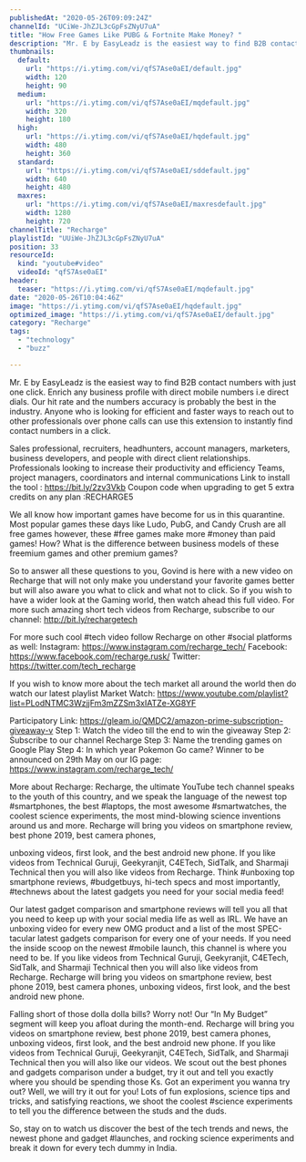 ```yaml
---
publishedAt: "2020-05-26T09:09:24Z"
channelId: "UCiWe-JhZJL3cGpFsZNyU7uA"
title: "How Free Games Like PUBG & Fortnite Make Money? ​"
description: "Mr. E by EasyLeadz is the easiest way to find B2B contact numbers with just one click. Enrich any business profile with direct mobile numbers i.e direct dials.\nOur hit rate and the numbers accuracy is probably the best in the industry.\nAnyone who is looking for efficient and faster ways to reach out to other professionals over phone calls can use this extension to instantly find contact numbers in a click.\n\nSales professional, recruiters, headhunters, account managers, marketers, business developers, and people with direct client relationships.\nProfessionals looking to increase their productivity and efficiency\nTeams, project managers, coordinators and internal communications\nLink to install the tool : https://bit.ly/2zv3Vkb\nCoupon code when upgrading to get 5 extra credits on any plan :RECHARGE5\n\nWe all know how important games have become for us in this quarantine. Most popular games these days like Ludo, PubG, and Candy Crush are all free games however, these #free games make more #money than paid games! How? What is the difference between business models of these freemium games and other premium games?\n\nSo to answer all these questions to you, Govind is here with a new video on Recharge that will not only make you understand your favorite games better but will also aware you what to click and what not to click. So if you wish to have a wider look at the Gaming world, then watch ahead this full video. For more such amazing short tech videos from Recharge, subscribe to our channel: http://bit.ly/rechargetech\n\nFor more such cool #tech video follow Recharge on other #social platforms as well: Instagram: https://www.instagram.com/recharge_tech/ Facebook: https://www.facebook.com/recharge.rusk/ Twitter: https://twitter.com/tech_recharge\n\nIf you wish to know more about the tech market all around the world then do watch our latest playlist Market Watch: https://www.youtube.com/playlist?list=PLodNTMC3WzjjFm3mZZSm3xIATZe-XG8YF\n\nParticipatory Link: https://gleam.io/QMDC2/amazon-prime-subscription-giveaway-v\nStep 1: Watch the video till the end to win the giveaway\nStep 2: Subscribe to our channel Recharge\nStep 3: Name the trending games on Google Play\nStep 4: In which year Pokemon Go came? Winner to be announced on 29th May on our IG page: https://www.instagram.com/recharge_tech/\n\nMore about Recharge: Recharge, the ultimate YouTube tech channel speaks to the youth of this country, and we speak the language of the newest top #smartphones, the best #laptops, the most awesome #smartwatches, the coolest science experiments, the most mind-blowing science inventions around us and more. Recharge will bring you videos on smartphone review, best phone 2019, best camera phones,\n\nunboxing videos, first look, and the best android new phone. If you like videos from Technical Guruji, Geekyranjit, C4ETech, SidTalk, and Sharmaji Technical then you will also like videos from Recharge. Think #unboxing top smartphone reviews, #budgetbuys, hi-tech specs and most importantly, #technews about the latest gadgets you need for your social media feed!\n\nOur latest gadget comparison and smartphone reviews will tell you all that you need to keep up with your social media life as well as IRL. We have an unboxing video for every new OMG product and a list of the most SPEC-tacular latest gadgets comparison for every one of your needs. If you need the inside scoop on the newest #mobile launch, this channel is where you need to be. If you like videos from Technical Guruji, Geekyranjit, C4ETech, SidTalk, and Sharmaji Technical then you will also like videos from Recharge. Recharge will bring you videos on smartphone review, best phone 2019, best camera phones, unboxing videos, first look, and the best android new phone.\n\nFalling short of those dolla dolla bills? Worry not! Our “In My Budget” segment will keep you afloat during the month-end. Recharge will bring you videos on smartphone review, best phone 2019, best camera phones, unboxing videos, first look, and the best android new phone. If you like videos from Technical Guruji, Geekyranjit, C4ETech, SidTalk, and Sharmaji Technical then you will also like our videos. We scout out the best phones and gadgets comparison under a budget, try it out and tell you exactly where you should be spending those Ks. Got an experiment you wanna try out? Well, we will try it out for you! Lots of fun explosions, science tips and tricks, and satisfying reactions, we shoot the coolest #science experiments to tell you the difference between the studs and the duds.\n\nSo, stay on to watch us discover the best of the tech trends and news, the newest phone and gadget #launches, and rocking science experiments and break it down for every tech dummy in India."
thumbnails:
  default:
    url: "https://i.ytimg.com/vi/qfS7Ase0aEI/default.jpg"
    width: 120
    height: 90
  medium:
    url: "https://i.ytimg.com/vi/qfS7Ase0aEI/mqdefault.jpg"
    width: 320
    height: 180
  high:
    url: "https://i.ytimg.com/vi/qfS7Ase0aEI/hqdefault.jpg"
    width: 480
    height: 360
  standard:
    url: "https://i.ytimg.com/vi/qfS7Ase0aEI/sddefault.jpg"
    width: 640
    height: 480
  maxres:
    url: "https://i.ytimg.com/vi/qfS7Ase0aEI/maxresdefault.jpg"
    width: 1280
    height: 720
channelTitle: "Recharge"
playlistId: "UUiWe-JhZJL3cGpFsZNyU7uA"
position: 33
resourceId:
  kind: "youtube#video"
  videoId: "qfS7Ase0aEI"
header:
  teaser: "https://i.ytimg.com/vi/qfS7Ase0aEI/mqdefault.jpg"
date: "2020-05-26T10:04:46Z"
image: "https://i.ytimg.com/vi/qfS7Ase0aEI/hqdefault.jpg"
optimized_image: "https://i.ytimg.com/vi/qfS7Ase0aEI/default.jpg"
category: "Recharge"
tags:
  - "technology"
  - "buzz"

---
```

Mr. E by EasyLeadz is the easiest way to find B2B contact numbers with just one click. Enrich any business profile with direct mobile numbers i.e direct dials.
Our hit rate and the numbers accuracy is probably the best in the industry.
Anyone who is looking for efficient and faster ways to reach out to other professionals over phone calls can use this extension to instantly find contact numbers in a click.

Sales professional, recruiters, headhunters, account managers, marketers, business developers, and people with direct client relationships.
Professionals looking to increase their productivity and efficiency
Teams, project managers, coordinators and internal communications
Link to install the tool : https://bit.ly/2zv3Vkb
Coupon code when upgrading to get 5 extra credits on any plan :RECHARGE5

We all know how important games have become for us in this quarantine. Most popular games these days like Ludo, PubG, and Candy Crush are all free games however, these #free games make more #money than paid games! How? What is the difference between business models of these freemium games and other premium games?

So to answer all these questions to you, Govind is here with a new video on Recharge that will not only make you understand your favorite games better but will also aware you what to click and what not to click. So if you wish to have a wider look at the Gaming world, then watch ahead this full video. For more such amazing short tech videos from Recharge, subscribe to our channel: http://bit.ly/rechargetech

For more such cool #tech video follow Recharge on other #social platforms as well: Instagram: https://www.instagram.com/recharge_tech/ Facebook: https://www.facebook.com/recharge.rusk/ Twitter: https://twitter.com/tech_recharge

If you wish to know more about the tech market all around the world then do watch our latest playlist Market Watch: https://www.youtube.com/playlist?list=PLodNTMC3WzjjFm3mZZSm3xIATZe-XG8YF

Participatory Link: https://gleam.io/QMDC2/amazon-prime-subscription-giveaway-v
Step 1: Watch the video till the end to win the giveaway
Step 2: Subscribe to our channel Recharge
Step 3: Name the trending games on Google Play
Step 4: In which year Pokemon Go came? Winner to be announced on 29th May on our IG page: https://www.instagram.com/recharge_tech/

More about Recharge: Recharge, the ultimate YouTube tech channel speaks to the youth of this country, and we speak the language of the newest top #smartphones, the best #laptops, the most awesome #smartwatches, the coolest science experiments, the most mind-blowing science inventions around us and more. Recharge will bring you videos on smartphone review, best phone 2019, best camera phones,

unboxing videos, first look, and the best android new phone. If you like videos from Technical Guruji, Geekyranjit, C4ETech, SidTalk, and Sharmaji Technical then you will also like videos from Recharge. Think #unboxing top smartphone reviews, #budgetbuys, hi-tech specs and most importantly, #technews about the latest gadgets you need for your social media feed!

Our latest gadget comparison and smartphone reviews will tell you all that you need to keep up with your social media life as well as IRL. We have an unboxing video for every new OMG product and a list of the most SPEC-tacular latest gadgets comparison for every one of your needs. If you need the inside scoop on the newest #mobile launch, this channel is where you need to be. If you like videos from Technical Guruji, Geekyranjit, C4ETech, SidTalk, and Sharmaji Technical then you will also like videos from Recharge. Recharge will bring you videos on smartphone review, best phone 2019, best camera phones, unboxing videos, first look, and the best android new phone.

Falling short of those dolla dolla bills? Worry not! Our “In My Budget” segment will keep you afloat during the month-end. Recharge will bring you videos on smartphone review, best phone 2019, best camera phones, unboxing videos, first look, and the best android new phone. If you like videos from Technical Guruji, Geekyranjit, C4ETech, SidTalk, and Sharmaji Technical then you will also like our videos. We scout out the best phones and gadgets comparison under a budget, try it out and tell you exactly where you should be spending those Ks. Got an experiment you wanna try out? Well, we will try it out for you! Lots of fun explosions, science tips and tricks, and satisfying reactions, we shoot the coolest #science experiments to tell you the difference between the studs and the duds.

So, stay on to watch us discover the best of the tech trends and news, the newest phone and gadget #launches, and rocking science experiments and break it down for every tech dummy in India.